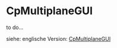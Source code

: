 # CpMultiplaneGUI

to do...

siehe: englische Version: [CpMultiplaneGUI](/en/addons/cpmultiplanegui)